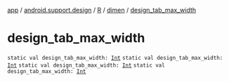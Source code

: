 [app](../../../index.md) / [android.support.design](../../index.md) / [R](../index.md) / [dimen](index.md) / [design_tab_max_width](.)

# design_tab_max_width

`static val design_tab_max_width: `[`Int`](https://kotlinlang.org/api/latest/jvm/stdlib/kotlin/-int/index.html)
`static val design_tab_max_width: `[`Int`](https://kotlinlang.org/api/latest/jvm/stdlib/kotlin/-int/index.html)
`static val design_tab_max_width: `[`Int`](https://kotlinlang.org/api/latest/jvm/stdlib/kotlin/-int/index.html)
`static val design_tab_max_width: `[`Int`](https://kotlinlang.org/api/latest/jvm/stdlib/kotlin/-int/index.html)